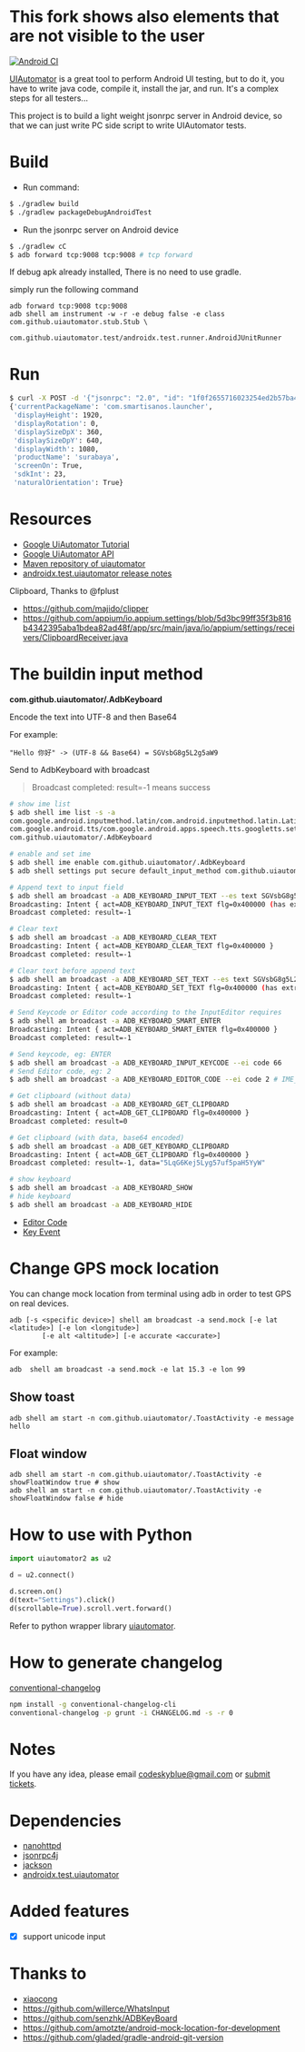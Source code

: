 # This fork shows also elements that are not visible to the user

[![Android CI](https://github.com/openatx/android-uiautomator-server/actions/workflows/android.yml/badge.svg)](https://github.com/openatx/android-uiautomator-server/actions/workflows/android.yml)

[UIAutomator](http://developer.android.com/tools/testing/testing_ui.html) is a
great tool to perform Android UI testing, but to do it, you have to write java
code, compile it, install the jar, and run. It's a complex steps for all
testers...

This project is to build a light weight jsonrpc server in Android device, so
that we can just write PC side script to write UIAutomator tests.

# Build

- Run command:

```bash
$ ./gradlew build
$ ./gradlew packageDebugAndroidTest
```

- Run the jsonrpc server on Android device

```bash
$ ./gradlew cC
$ adb forward tcp:9008 tcp:9008 # tcp forward
```

If debug apk already installed, There is no need to use gradle.

simply run the following command

```
adb forward tcp:9008 tcp:9008
adb shell am instrument -w -r -e debug false -e class com.github.uiautomator.stub.Stub \
    com.github.uiautomator.test/androidx.test.runner.AndroidJUnitRunner
```

# Run
```bash
$ curl -X POST -d '{"jsonrpc": "2.0", "id": "1f0f2655716023254ed2b57ba4198815", "method": "deviceInfo", "params": {}}' 'http://127.0.0.1:9008/jsonrpc/0'
{'currentPackageName': 'com.smartisanos.launcher',
 'displayHeight': 1920,
 'displayRotation': 0,
 'displaySizeDpX': 360,
 'displaySizeDpY': 640,
 'displayWidth': 1080,
 'productName': 'surabaya',
 'screenOn': True,
 'sdkInt': 23,
 'naturalOrientation': True}
```

# Resources
- [Google UiAutomator Tutorial](https://developer.android.com/training/testing/ui-testing/uiautomator-testing?hl=zh-cn)
- [Google UiAutomator API](https://developer.android.com/reference/kotlin/androidx/test/uiautomator/package-summary)
- [Maven repository of uiautomator](https://mvnrepository.com/artifact/androidx.test.uiautomator/uiautomator)
- [androidx.test.uiautomator release notes](https://developer.android.com/jetpack/androidx/releases/test-uiautomator)

Clipboard, Thanks to @fplust

- https://github.com/majido/clipper
- https://github.com/appium/io.appium.settings/blob/5d3bc99ff35f3b816b4342395aba1bdea82ad48f/app/src/main/java/io/appium/settings/receivers/ClipboardReceiver.java

# The buildin input method
**com.github.uiautomator/.AdbKeyboard**

Encode the text into UTF-8 and then Base64

For example:

    "Hello 你好" -> (UTF-8 && Base64) = SGVsbG8g5L2g5aW9

Send to AdbKeyboard with broadcast

> Broadcast completed: result=-1 means success
```bash
# show ime list
$ adb shell ime list -s -a
com.google.android.inputmethod.latin/com.android.inputmethod.latin.LatinIME
com.google.android.tts/com.google.android.apps.speech.tts.googletts.settings.asr.voiceime.VoiceInputMethodService
com.github.uiautomator/.AdbKeyboard

# enable and set ime
$ adb shell ime enable com.github.uiautomator/.AdbKeyboard
$ adb shell settings put secure default_input_method com.github.uiautomator/.AdbKeyboard

# Append text to input field
$ adb shell am broadcast -a ADB_KEYBOARD_INPUT_TEXT --es text SGVsbG8g5L2g5aW9
Broadcasting: Intent { act=ADB_KEYBOARD_INPUT_TEXT flg=0x400000 (has extras) }
Broadcast completed: result=-1

# Clear text
$ adb shell am broadcast -a ADB_KEYBOARD_CLEAR_TEXT
Broadcasting: Intent { act=ADB_KEYBOARD_CLEAR_TEXT flg=0x400000 }
Broadcast completed: result=-1

# Clear text before append text
$ adb shell am broadcast -a ADB_KEYBOARD_SET_TEXT --es text SGVsbG8g5L2g5aW9
Broadcasting: Intent { act=ADB_KEYBOARD_SET_TEXT flg=0x400000 (has extras) }
Broadcast completed: result=-1

# Send Keycode or Editor code according to the InputEditor requires
$ adb shell am broadcast -a ADB_KEYBOARD_SMART_ENTER
Broadcasting: Intent { act=ADB_KEYBOARD_SMART_ENTER flg=0x400000 }
Broadcast completed: result=-1

# Send keycode, eg: ENTER
$ adb shell am broadcast -a ADB_KEYBOARD_INPUT_KEYCODE --ei code 66
# Send Editor code, eg: 2
$ adb shell am broadcast -a ADB_KEYBOARD_EDITOR_CODE --ei code 2 # IME_ACTION_GO

# Get clipboard (without data)
$ adb shell am broadcast -a ADB_KEYBOARD_GET_CLIPBOARD
Broadcasting: Intent { act=ADB_GET_CLIPBOARD flg=0x400000 }
Broadcast completed: result=0

# Get clipboard (with data, base64 encoded)
$ adb shell am broadcast -a ADB_GET_KEYBOARD_CLIPBOARD
Broadcasting: Intent { act=ADB_GET_CLIPBOARD flg=0x400000 }
Broadcast completed: result=-1, data="5LqG6Kej5Lyg57uf5paH5YyW"

# show keyboard
$ adb shell am broadcast -a ADB_KEYBOARD_SHOW
# hide keyboard
$ adb shell am broadcast -a ADB_KEYBOARD_HIDE
```

- [Editor Code](https://developer.android.com/reference/android/view/inputmethod/EditorInfo)
- [Key Event](https://developer.android.com/reference/android/view/KeyEvent)

# Change GPS mock location
You can change mock location from terminal using adb in order to test GPS on real devices.

```
adb [-s <specific device>] shell am broadcast -a send.mock [-e lat <latitude>] [-e lon <longitude>]
        [-e alt <altitude>] [-e accurate <accurate>]
```

For example:

```
adb  shell am broadcast -a send.mock -e lat 15.3 -e lon 99
```

## Show toast

```
adb shell am start -n com.github.uiautomator/.ToastActivity -e message hello
```

## Float window

```
adb shell am start -n com.github.uiautomator/.ToastActivity -e showFloatWindow true # show
adb shell am start -n com.github.uiautomator/.ToastActivity -e showFloatWindow false # hide
```

# How to use with Python

```python
import uiautomator2 as u2

d = u2.connect()

d.screen.on()
d(text="Settings").click()
d(scrollable=True).scroll.vert.forward()
```

Refer to python wrapper library [uiautomator](https://github.com/xiaocong/uiautomator).

# How to generate changelog
[conventional-changelog](https://github.com/conventional-changelog/conventional-changelog/tree/master/packages/conventional-changelog-cli)

```bash
npm install -g conventional-changelog-cli
conventional-changelog -p grunt -i CHANGELOG.md -s -r 0
```

# Notes

If you have any idea, please email codeskyblue@gmail.com or [submit tickets](https://github.com/openatx/android-uiautomator-server/issues/new).

# Dependencies

- [nanohttpd](https://github.com/NanoHttpd/nanohttpd)
- [jsonrpc4j](https://github.com/briandilley/jsonrpc4j)
- [jackson](https://github.com/FasterXML/jackson)
- [androidx.test.uiautomator](https://mvnrepository.com/artifact/androidx.test.uiautomator/uiautomator-v18)

# Added features

- [x] support unicode input

# Thanks to
- [xiaocong](https://github.com/xiaocong)
- https://github.com/willerce/WhatsInput
- https://github.com/senzhk/ADBKeyBoard
- https://github.com/amotzte/android-mock-location-for-development
- https://github.com/gladed/gradle-android-git-version

